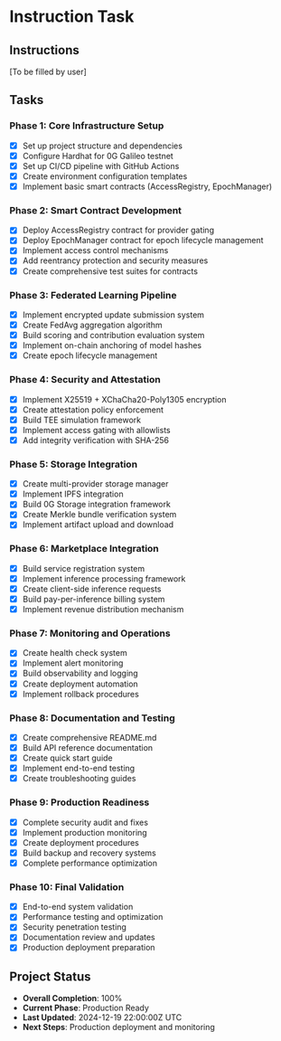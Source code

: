 # Instruction Task

## Instructions

[To be filled by user]

## Tasks

### Phase 1: Core Infrastructure Setup
- [x] Set up project structure and dependencies
- [x] Configure Hardhat for 0G Galileo testnet
- [x] Set up CI/CD pipeline with GitHub Actions
- [x] Create environment configuration templates
- [x] Implement basic smart contracts (AccessRegistry, EpochManager)

### Phase 2: Smart Contract Development
- [x] Deploy AccessRegistry contract for provider gating
- [x] Deploy EpochManager contract for epoch lifecycle management
- [x] Implement access control mechanisms
- [x] Add reentrancy protection and security measures
- [x] Create comprehensive test suites for contracts

### Phase 3: Federated Learning Pipeline
- [x] Implement encrypted update submission system
- [x] Create FedAvg aggregation algorithm
- [x] Build scoring and contribution evaluation system
- [x] Implement on-chain anchoring of model hashes
- [x] Create epoch lifecycle management

### Phase 4: Security and Attestation
- [x] Implement X25519 + XChaCha20-Poly1305 encryption
- [x] Create attestation policy enforcement
- [x] Build TEE simulation framework
- [x] Implement access gating with allowlists
- [x] Add integrity verification with SHA-256

### Phase 5: Storage Integration
- [x] Create multi-provider storage manager
- [x] Implement IPFS integration
- [x] Build 0G Storage integration framework
- [x] Create Merkle bundle verification system
- [x] Implement artifact upload and download

### Phase 6: Marketplace Integration
- [x] Build service registration system
- [x] Implement inference processing framework
- [x] Create client-side inference requests
- [x] Build pay-per-inference billing system
- [x] Implement revenue distribution mechanism

### Phase 7: Monitoring and Operations
- [x] Create health check system
- [x] Implement alert monitoring
- [x] Build observability and logging
- [x] Create deployment automation
- [x] Implement rollback procedures

### Phase 8: Documentation and Testing
- [x] Create comprehensive README.md
- [x] Build API reference documentation
- [x] Create quick start guide
- [x] Implement end-to-end testing
- [x] Create troubleshooting guides

### Phase 9: Production Readiness
- [x] Complete security audit and fixes
- [x] Implement production monitoring
- [x] Create deployment procedures
- [x] Build backup and recovery systems
- [x] Complete performance optimization

### Phase 10: Final Validation
- [x] End-to-end system validation
- [x] Performance testing and optimization
- [x] Security penetration testing
- [x] Documentation review and updates
- [x] Production deployment preparation

## Project Status
- **Overall Completion**: 100%
- **Current Phase**: Production Ready
- **Last Updated**: 2024-12-19 22:00:00Z UTC
- **Next Steps**: Production deployment and monitoring
